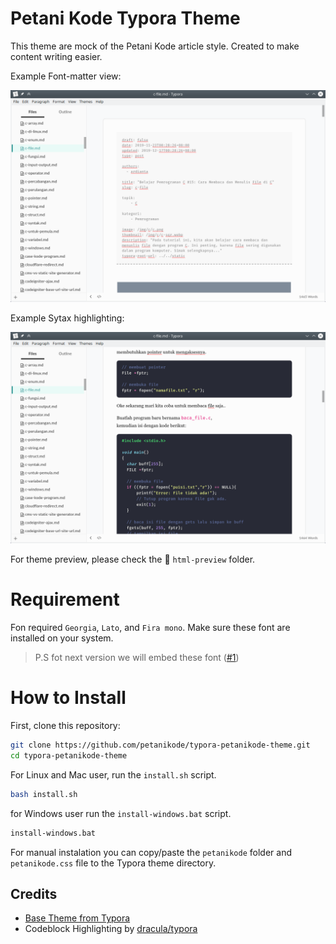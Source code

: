 # Petani Kode Typora Theme

This theme are mock of the Petani Kode article style.
Created to make content writing easier.

Example Font-matter view:

![Demo front-matter](html-preview/screenshot/front-matter.png)

Example Sytax highlighting:

![Demo syntax highlighting](html-preview/screenshot/code-higlihghting.png)

For theme preview, please check the 📁 `html-preview` folder.

# Requirement

Fon required `Georgia`, `Lato`, and `Fira mono`. Make sure these font are installed on your system.

> P.S fot next version we will embed these font ([#1](../../issues/1))

# How to Install

First, clone this repository:

```bash
git clone https://github.com/petanikode/typora-petanikode-theme.git
cd typora-petanikode-theme
```

For Linux and Mac user, run the `install.sh` script.

```bash
bash install.sh
```

for Windows user run the `install-windows.bat` script.

```bat
install-windows.bat
```

For manual instalation you can copy/paste the `petanikode` folder and `petanikode.css` file to the Typora theme directory.

## Credits

- [Base Theme from Typora](https://github.com/typora/typora-theme-toolkit)
- Codeblock Highlighting by [dracula/typora](https://github.com/dracula/typora)
